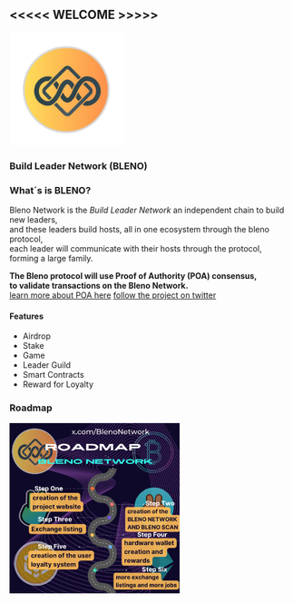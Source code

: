 ## <<<<< WELCOME >>>>>                                           
<img src='logo.png' width='200' height='200'  alt="Project's logo" />

### Build Leader Network (BLENO)

### What´s is BLENO?

Bleno Network is the *Build Leader Network* an independent chain to build new leaders,</br>
and these leaders build hosts, all in one ecosystem through the bleno protocol, </br>
each leader will communicate with their hosts through the protocol, </br>
forming a large family.</br>

<b>The Bleno protocol will use Proof of Authority (POA) consensus, </br>
to validate transactions on the Bleno Network.</b> </br>
[learn more about POA here](https://en.wikipedia.org/wiki/Proof_of_authority)
[follow the project on twitter](https://x.com/BlenoNetwork) 

#### Features </br>
- Airdrop </br>
- Stake </br>
- Game </br>
- Leader Guild </br>
- Smart Contracts </br>
- Reward for Loyalty </br>


### Roadmap

<img src='rdmp.png' width='300' height='300'  alt="Project's logo" />
